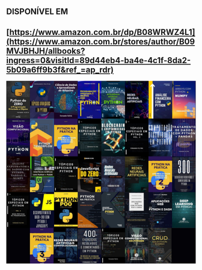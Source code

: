 ## DISPONÍVEL EM
## [https://www.amazon.com.br/dp/B08WRWZ4L1](https://www.amazon.com.br/stores/author/B09MVJBHJH/allbooks?ingress=0&visitId=89d44eb4-ba4e-4c1f-8da2-5b09a6ff9b3f&ref_=ap_rdr)

[![](LivrosJan2024.jpg)]([https://www.exemplo.com](https://www.amazon.com.br/s?i=digital-text&rh=p_27%3AFernando+Feltrin&s=relevancerank&text=Fernando+Feltrin&ref=dp_byline_sr_ebooks_1))

